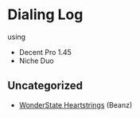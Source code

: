 # Dialing Log

using

- Decent Pro 1.45
- Niche Duo

## Uncategorized

- [WonderState Heartstrings](./2024-9/Wonderstate-Heartstrings.md) (Beanz)
